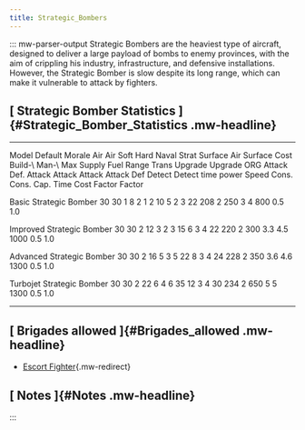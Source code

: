 ```yaml
---
title: Strategic_Bombers
---
```


::: mw-parser-output
Strategic Bombers are the heaviest type of aircraft, designed to deliver
a large payload of bombs to enemy provinces, with the aim of crippling
his industry, infrastructure, and defensive installations. However, the
Strategic Bomber is slow despite its long range, which can make it
vulnerable to attack by fighters.

## [ Strategic Bomber Statistics ]{#Strategic_Bomber_Statistics .mw-headline}

---

Model Default Morale Air Air Soft Hard Naval Strat Surface Air Surface Cost Build-\ Man-\ Max Supply Fuel Range Trans Upgrade Upgrade
ORG Attack Def. Attack Attack Attack Attack Def Detect Detect time power Speed Cons. Cons. Cap. Time Cost
Factor Factor

Basic Strategic Bomber 30 30 1 8 2 1 2 10 5 2 3 22 208 2 250 3 4 800 0.5 1.0

Improved Strategic Bomber 30 30 2 12 3 2 3 15 6 3 4 22 220 2 300 3.3 4.5 1000 0.5 1.0

Advanced Strategic Bomber 30 30 2 16 5 3 5 22 8 3 4 24 228 2 350 3.6 4.6 1300 0.5 1.0

Turbojet Strategic Bomber 30 30 2 22 6 4 6 35 12 3 4 30 234 2 650 5 5 1300 0.5 1.0

---

## [ Brigades allowed ]{#Brigades_allowed .mw-headline}

- [Escort
  Fighter](/wiki/Escort_Fighter "Escort Fighter"){.mw-redirect}

## [ Notes ]{#Notes .mw-headline}

:::
